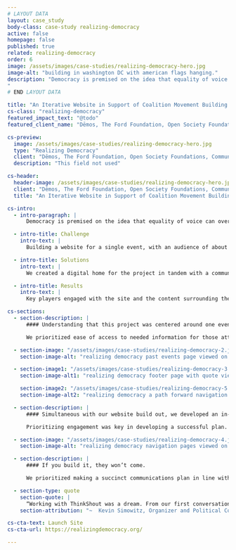 ```yaml
---
# LAYOUT DATA
layout: case_study
body-class: case-study realizing-democracy
active: false
homepage: false
published: true
related: realizing-democracy
order: 6
image: /assets/images/case-studies/realizing-democracy-hero.jpg
image-alt: "building in washington DC with american flags hanging."
description: "Democracy is premised on the idea that equality of voice can overcome inequality of resources. Yet in recent decades, democracy in the United States has seen a shift that favors the power of private ownership at the expense of the power of public citizenship. The Ford Foundation, Community Change, the Center on Democracy and Organizing, Dēmos, and the Open Society Foundations, launched a new learning series called Realizing Democracy to bring people power and resources to correct for that shift.
"
# END LAYOUT DATA

title: "An Iterative Website in Support of Coalition Movement Building."
cs-class: "realizing-democracy"
featured_impact_text: "@todo"
featured_client_name: "Dēmos, The Ford Foundation, Open Society Foundations, Community Change, and Center on Democracy and Organizing"

cs-preview:
  image: /assets/images/case-studies/realizing-democracy-hero.jpg
  type: "Realizing Democracy"
  client: "Dēmos, The Ford Foundation, Open Society Foundations, Community Change, and Center on Democracy and Organizing"
  description: "This field not used"

cs-header:
  header-image: /assets/images/case-studies/realizing-democracy-hero.jpg
  client: "Dēmos, The Ford Foundation, Open Society Foundations, Community Change, and Center on Democracy and Organizing"
  title: "An Iterative Website in Support of Coalition Movement Building."

cs-intro:
  - intro-paragraph: |
      Democracy is premised on the idea that equality of voice can overcome inequality of resources. Yet in recent decades, democracy in the United States has seen a shift that favors the power of private ownership at the expense of the power of public citizenship. The Ford Foundation Center for Social Justice, Community Change, the Center on Democracy and Organizing, Dēmos, the Open Society Foundations, and the Ford Foundation launched a new learning series called Realizing Democracy to bring people power and resources to correct for that shift.

  - intro-title: Challenge
    intro-text: |
      Building a website for a single event, with an audience of about 200 key players and stakeholders.

  - intro-title: Solutions
    intro-text: |
      We created a digital home for the project in tandem with a communications plan that was designed to go deep with a specific audience. We needed to make sure that people knew the site was there, and bookmarked it as a reference to return to.

  - intro-title: Results
    intro-text: |
      Key players engaged with the site and the content surrounding the event. The activity that was happening before the flagship event was sustained afterwards through Twitter, Facebook, and email.

cs-sections:
  - section-description: |
      #### Understanding that this project was centered around one event, we designed a thoughtful and intentional website that would be useful in disseminating information to attendees, and that left them feeling prepared and excited.

      We prioritized ease of access to needed information for those attending this event. A multimedia filled homepage let users land in an engaging place where they could find contextual and shareable information. This included timely articles, a featured art series, and tweetable quotes to help build connection before the event date. An easily navigable menu provided users with the ability to further their understanding of the goals of this summit, find sponsors, and find information on past events.

  - section-image: "/assets/images/case-studies/realizing-democracy-2.jpg"
    section-image-alt: "realizing democracy past events page viewed on a desktop and art page viewed on a mobile device."

  - section-image1: "/assets/images/case-studies/realizing-democracy-3.jpg"
    section-image-alt1: "realizing democracy footer page with quote viewed on a tablet."

    section-image2: "/assets/images/case-studies/realizing-democracy-5.jpg"
    section-image-alt2: "realizing democracy a path forward navigation page viewed on laptop."

  - section-description: |
      #### Simultaneous with our website build out, we developed an in-depth communications plan in order to build, and maintain, a sense of community-- even after the kickoff event was over.

      Prioritizing engagement was key in developing a successful plan. The result was an in-depth social media toolkit filled with handles, hashtags, an asset library, drafted posts for various social channels, and a posting schedule. This allowed attendees to easily find content related to this event and to keep communication going post-event.

  - section-image: "/assets/images/case-studies/realizing-democracy-4.jpg"
    section-image-alt: "realizing democracy navigation pages viewed on three phones."

  - section-description: |
      #### If you build it, they won’t come.

      We prioritized making a succinct communications plan in line with the website in order to ensure all attendees had access to the information they needed. Focusing on depth, rather than reach, helped streamline this process to successfully engage with our target audience. It also allowed the organizers of this event to create a new strategy that they’ll be able to implement for future events.

  - section-type: quote
    section-quote: |
      “Working with ThinkShout was a dream. From our first conversation, they were committed to understanding the short-term needs of our project as well as the long-term intent and impact, setting us up for success down the road while checking every single box we needed to hit a series of intense, hair-on-fire deadlines. On top of all that, every person on their team comes to conversations with energy and kindness, totally prepared to do their best work to help bring our ideas to life. Couldn’t imagine building a project without them.”
    section-attribution: "~  Kevin Simowitz, Organizer and Political Consultant for the Ford Foundation"

cs-cta-text: Launch Site
cs-cta-url: https://realizingdemocracy.org/

---
```


